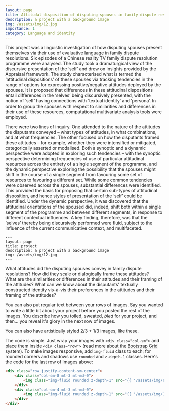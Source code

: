 ```yaml
---
layout: page
title: Attitudal disposition of disputing spouses in family dispute resolutions
description: a project with a background image
img: /assets/img/12.jpg
importance: 1
category: Language and identity
---
```


This project was a linguistic investigation of how disputing spouses present themselves via their use of evaluative language in family dispute resolutions. Six episodes of a Chinese reality TV family dispute resolution programme were analysed. The study took a dramaturgical view of the discursive presentation of the ‘self’ and drew on insights provided by the Appraisal framework. The study characterised what is termed the ‘attitudinal dispositions’ of these spouses via tracking tendencies in the range of options for expressing positive/negative attitudes deployed by the spouses. It is proposed that differences in these attitudinal dispositions entail differences in the ‘selves’ being discursively presented, with the notion of ‘self’ having connections with ‘textual identity’ and ‘persona’. In order to group the spouses with respect to similarities and differences in their use of these resources, computational multivariate analysis tools were employed.

There were two lines of inquiry. One attended to the nature of the attitudes the disputants conveyed – what types of attitudes, in what combinations, and at what frequencies. The other focused on how the disputants framed these attitudes – for example, whether they were intensified or mitigated, categorically asserted or modalised. Both a synoptic and a dynamic perspective were adopted in exploring such tendencies – with the synoptic perspective determining frequencies of use of particular attitudinal resources across the entirety of a single segment of the programme, and the dynamic perspective exploring the possibility that the spouses might shift in the course of a single segment from favouring some set of resources to favouring a different set. While some common tendencies were observed across the spouses, substantial differences were identified. This provided the basis for proposing that certain sub-types of attitudinal disposition, and hence styles of presentation of the ‘self’ could be identified. Under the dynamic perspective, it was discovered that the attitudinal orientations of the spoused did, indeed, shift both within a single segment of the programme and between different segments, in response to different contextual influences. A key finding, therefore, was that the ‘selves’ thereby being discursively performed were fluid, subject to the influence of the current communicative context, and multifaceted.


    ---
    layout: page
    title: project
    description: a project with a background image
    img: /assets/img/12.jpg
    ---

<div class="row">
    <div class="col-sm mt-3 mt-md-0">
        <img class="img-fluid rounded z-depth-1" src="{{ '/assets/img/1.jpg' | relative_url }}" alt="" title="example image"/>
    </div>
    <div class="col-sm mt-3 mt-md-0">
        <img class="img-fluid rounded z-depth-1" src="{{ '/assets/img/3.jpg' | relative_url }}" alt="" title="example image"/>
    </div>
    <div class="col-sm mt-3 mt-md-0">
        <img class="img-fluid rounded z-depth-1" src="{{ '/assets/img/5.jpg' | relative_url }}" alt="" title="example image"/>
    </div>
</div>
<div class="caption">
    What attitudes did the disputing spouses convey in family dispute resolutions? How did they scale or dialogically frame these attitudes?
</div>
<div class="row">
    <div class="col-sm mt-3 mt-md-0">
        <img class="img-fluid rounded z-depth-1" src="{{ '/assets/img/5.jpg' | relative_url }}" alt="" title="example image"/>
    </div>
</div>
<div class="caption">
    What are the similarities or differences in their attitudes and their framing of the attitudes? What can we know about the disputants' textually constructed identity vis-à-vis their preferences in the attitudes and their framing of the attitudes?
</div>

You can also put regular text between your rows of images.
Say you wanted to write a little bit about your project before you posted the rest of the images.
You describe how you toiled, sweated, *bled* for your project, and then... you reveal it's glory in the next row of images.


<div class="row justify-content-sm-center">
    <div class="col-sm-8 mt-3 mt-md-0">
        <img class="img-fluid rounded z-depth-1" src="{{ '/assets/img/6.jpg' | relative_url }}" alt="" title="example image"/>
    </div>
    <div class="col-sm-4 mt-3 mt-md-0">
        <img class="img-fluid rounded z-depth-1" src="{{ '/assets/img/11.jpg' | relative_url }}" alt="" title="example image"/>
    </div>
</div>
<div class="caption">
    You can also have artistically styled 2/3 + 1/3 images, like these.
</div>


The code is simple.
Just wrap your images with `<div class="col-sm">` and place them inside `<div class="row">` (read more about the <a href="https://getbootstrap.com/docs/4.4/layout/grid/" target="_blank">Bootstrap Grid</a> system).
To make images responsive, add `img-fluid` class to each; for rounded corners and shadows use `rounded` and `z-depth-1` classes.
Here's the code for the last row of images above:

```html
<div class="row justify-content-sm-center">
    <div class="col-sm-8 mt-3 mt-md-0">
        <img class="img-fluid rounded z-depth-1" src="{{ '/assets/img/6.jpg' | relative_url }}" alt="" title="example image"/>
    </div>
    <div class="col-sm-4 mt-3 mt-md-0">
        <img class="img-fluid rounded z-depth-1" src="{{ '/assets/img/11.jpg' | relative_url }}" alt="" title="example image"/>
    </div>
</div>
```
